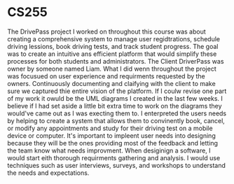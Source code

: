 # CS255

The DrivePass project I worked on throughout this course was about creating a comprehensive system to manage user regidtrations, schedule driving lessions, book driving tests, and track student progress. The goal was to create an intuitive ans efficient platform that would simplify these processes for both students and administrators. The Client DriverPass was owner by someone named Liam. What I did wenn throughout the project was focusued on user experience and requirments requested by the owners. Continuously documenting and claifying with the client to make sure we captured thie entire vision of the platform. If I coulw revise one part of my work it owuld be the UML diagrams I created in the last few weeks. I believe if I had set aside a little bit extra time to work on the diagrams they would've came out as I was execting them to. I enterpreted the users needs by helping to create a system that allows them to convinently book, cancel, or modify any appointments and study for their driving test on a mobile device or computer. It's important to impleent user needs into designing because they will be the ones providing most of the feedback and letting the team know what needs improvment. When desiginign a software, I would start eith thorough requirments gathering and analysis. I would use techniques such as user interviews, surveys, and workshops to understand the needs and expectations. 
